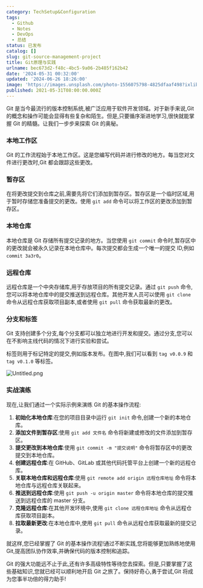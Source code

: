 ```yaml
---
category: TechSetup&Configuration
tags:
  - Github
  - Notes
  - DevOps
  - 总结
status: 已发布
catalog: []
slug: git-source-management-project
title: Git原理与实践
urlname: bec673d2-f48c-4bc5-9a06-2b485f162b42
date: '2024-05-31 00:32:00'
updated: '2024-06-26 18:26:00'
image: 'https://images.unsplash.com/photo-1556075798-4825dfaaf498?ixlib=rb-4.0.3&q=85&fm=jpg&crop=entropy&cs=srgb'
published: 2021-05-31T08:00:00.000Z
---
```


Git 是当今最流行的版本控制系统,被广泛应用于软件开发领域。对于新手来说,Git 的概念和操作可能会显得有些复杂和陌生。但是,只要循序渐进地学习,很快就能掌握 Git 的精髓。让我们一步步来探索 Git 的奥秘。


### 本地工作区


Git 的工作流程始于本地工作区。这是您编写代码并进行修改的地方。每当您对文件进行更改时,Git 都会跟踪这些更改。


### 暂存区


在将更改提交到仓库之前,需要先将它们添加到暂存区。暂存区是一个临时区域,用于暂时存储您准备提交的更改。使用 `git add` 命令可以将工作区的更改添加到暂存区。


### 本地仓库


本地仓库是 Git 存储所有提交记录的地方。当您使用 `git commit` 命令时,暂存区中的更改就会被永久记录在本地仓库中。每次提交都会生成一个唯一的提交 ID,例如 `commit 3a3r0`。


### 远程仓库


远程仓库是一个中央存储库,用于存放项目的所有提交记录。通过 `git push` 命令,您可以将本地仓库中的提交推送到远程仓库。其他开发人员可以使用 `git clone` 命令从远程仓库获取项目副本,或者使用 `git pull` 命令获取最新的更改。


### 分支和标签


Git 支持创建多个分支,每个分支都可以独立地进行开发和提交。通过分支,您可以在不影响主线代码的情况下进行实验和尝试。


标签则用于标记特定的提交,例如版本发布。在图中,我们可以看到 `tag v0.0.9` 和 `tag v0.1.0` 等标签。


![Untitled.png](https://prod-files-secure.s3.us-west-2.amazonaws.com/5d24fe63-e567-4804-86f9-9fdc62e13082/77b77e01-3aab-4add-bdbd-7f489727861d/Untitled.png?X-Amz-Algorithm=AWS4-HMAC-SHA256&X-Amz-Content-Sha256=UNSIGNED-PAYLOAD&X-Amz-Credential=ASIAZI2LB466TQYTPRR3%2F20250411%2Fus-west-2%2Fs3%2Faws4_request&X-Amz-Date=20250411T054104Z&X-Amz-Expires=3600&X-Amz-Security-Token=IQoJb3JpZ2luX2VjED0aCXVzLXdlc3QtMiJGMEQCIBLoDTR%2BtnUosqeJOYn8TOUkeo%2BsNQkvoXWSCW%2BX99k%2FAiAjl8qqQea7zGNa5aT4VLjZxFtRsgpZyd%2BLo1PItHz0pSqIBAi2%2F%2F%2F%2F%2F%2F%2F%2F%2F%2F8BEAAaDDYzNzQyMzE4MzgwNSIM0w4%2Be0lpwV%2FT83tSKtwDmQZBJsfGQ10fapGRpm7uC754HaB5s68vsJ8eulahWGFFZ7M0LHB107QCxdIzuJYi7fXcKHoY09EXhKXaiwU%2BdS9bRLWPMJlbeFW%2FTJedI0EzR9hOTkyJGJh5VyH4LK7JQ1FJfLPQ%2BbMiqFOx4g3ESXOpdXtL4sjaIQmO2GfntRVxFKAvHVWR%2FSgZS3%2F%2Bn7rDRcZzhziff8TjKiu%2BUUZ17ePL82ow3w967IZYoovQdY3wMjgnfRaQyGohDbqLyvcbYNrjr%2FAT8qxRyIyRw%2FBBG9M%2B7THf9ByrMPFIM8f7OdEqvunkvUoVv8%2BYg%2B7mMnTBxzoH03rS6dW%2FhaMHOFyG%2FL3Jkil1%2BHXPvtF3IIGXg1TlLrNsWo3%2FfIsIvcRuV0UWZxkHIpVo%2By1jblFvoTSmVSyC04yihqaXUoPDY%2Be9g7ZbvGxgTxvs1s%2B2ABfYyj%2Fm%2FUMKvZVhgC92Jz0Z2q9UwAAZ151zsfn2BVK86%2Frwexf3N1MyvcCd3G5oMUCtYPkQZQxKMzWAUVRxqLMLgQPTCZiJXknsDQcIavvZamCewMIUCJm0cml%2F0XUE8xRQQTkycQXeBdUnLRmzJBbb8hf5UBn99jzVAEsabc5%2BsoJbTlPkyDk79ZzW7AlLTNIwi8LivwY6pgHXG18PZjn4vXN5TdhMNZ7dJagnowqr8stRfEAjVe%2Bps84ryMWxEl5zED75q3KlmW%2F%2BNg8EnDRe7xfvX4L9OdZrr7RAfQiaUut9FZo96%2FRqGov5T7f9lcKVS78Qw2BuKtZ0GDlvxYGh9pBUVxagEepUh1dIPGoUkXswSjLKQVBfde%2FRZprMHP334L0WNtO8dW%2F0zDvD3R6wBa4qxyZbUKd0qLp95GoC&X-Amz-Signature=ac141a4e81e905e35767b71de5171dd7452322c68f523cf4f81b330ae64d6184&X-Amz-SignedHeaders=host&x-id=GetObject)


### 实战演练


现在,让我们通过一个实际示例来演练 Git 的基本操作流程:

1. **初始化本地仓库**:在您的项目目录中运行 `git init` 命令,创建一个新的本地仓库。
2. **添加文件到暂存区**:使用 `git add 文件名` 命令将新建或修改的文件添加到暂存区。
3. **提交更改到本地仓库**:使用 `git commit -m "提交说明"` 命令将暂存区中的更改提交到本地仓库。
4. **创建远程仓库**:在 GitHub、GitLab 或其他代码托管平台上创建一个新的远程仓库。
5. **关联本地仓库和远程仓库**:使用 `git remote add origin 远程仓库地址` 命令将本地仓库与远程仓库关联起来。
6. **推送到远程仓库**:使用 `git push -u origin master` 命令将本地仓库的提交推送到远程仓库的 master 分支。
7. **克隆远程仓库**:在其他开发环境中,使用 `git clone 远程仓库地址` 命令从远程仓库获取项目副本。
8. **拉取最新更改**:在本地仓库中,使用 `git pull` 命令从远程仓库获取最新的提交记录。

就这样,您已经掌握了 Git 的基本操作流程!通过不断实践,您将能够更加熟练地使用 Git,提高团队协作效率,并确保代码的版本控制和追踪。


Git 的强大功能远不止于此,还有许多高级特性等待您去探索。但是,只要掌握了这些基础知识,您就已经可以顺利地开启 Git 之旅了。保持好奇心,勇于尝试,Git 将成为您事半功倍的得力助手!

